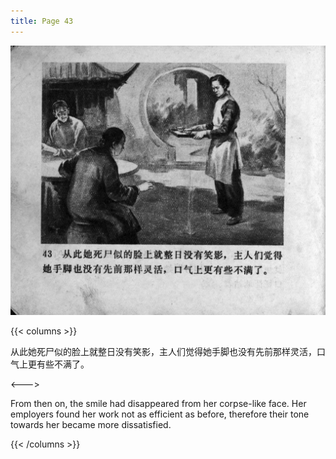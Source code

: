 ```yaml
---
title: Page 43
---
```


![zhufu panel](./../../images/zhufu/seifert0772_zf_0048_043.jpg)

{{< columns >}}

从此她死尸似的脸上就整日没有笑影，主人们觉得她手脚也没有先前那样灵活，口气上更有些不满了。

<--->

From then on, the smile had disappeared from her corpse-like face. Her employers found her work not as efficient as before, therefore their tone towards her became more dissatisfied.

{{< /columns >}}
